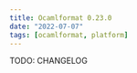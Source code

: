 ```yaml
---
title: Ocamlformat 0.23.0
date: "2022-07-07"
tags: [ocamlformat, platform]
---
```


TODO: CHANGELOG

